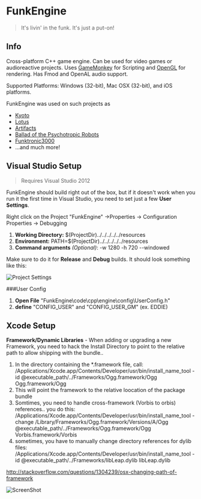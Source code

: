 FunkEngine
==========

> It's livin' in the funk. It's just a put-on!

## Info

Cross-platform C++ game engine. Can be used for video games or audioreactive projects. Uses [GameMonkey](http://www.gmscript.com) for Scripting and [OpenGL](http://open.gl/) for rendering. Has Fmod and OpenAL audio support.

Supported Platforms: Windows (32-bit), Mac OSX (32-bit), and iOS platforms.

FunkEngine was used on such projects as
- [Kyoto](http://funktroniclabs.com/kyoto)
- [Lotus](http://funktroniclabs.com/lotus)
- [Artifacts](http://illogictree.com/app/artifacts)
- [Ballad of the Psychotropic Robots](http://illogictree.com/games/psychotropic/)
- [Funktronic3000](http://illogictree.com/games/funktronic/)
- ...and much more!



## Visual Studio Setup

> Requires Visual Studio 2012

FunkEngine should build right out of the box, but if it doesn't work when you run it the first time in Visual Studio, you need to set just a few **User Settings**.

Right click on the Project "FunkEngine" ->Properties -> Configuration Properties -> Debugging

1. **Working Directory:** $(ProjectDir)../../../../../resources
2. **Environment:** PATH=$(ProjectDir)../../../../../resources
3. **Command arguments** _(Optional)_:  -w 1280 -h 720 --windowed

Make sure to do it for **Release** and **Debug** builds. It should look something like this:

![Project Settings](http://i.imgur.com/dJWsqf9.png)


###User Config

1. **Open File** "FunkEngine\code\cpp\engine\config\UserConfig.h"
2. **define** "CONFIG_USER" and "CONFIG_USER_GM" (ex. EDDIE)


## Xcode Setup

**Framework/Dynamic Libraries** - When adding or upgrading a new Framework, you need to hack the Install Directory to point to the relative path to allow shipping with the bundle..

1. In the directory containing the *.framework file, call: /Applications/Xcode.app/Contents/Developer/usr/bin/install_name_tool -id @executable_path/../Frameworks/Ogg.framework/Ogg Ogg.framework/Ogg
2. This will point the framework to the relative loocation of the package bundle
3. Somtimes, you need to handle cross-framework (Vorbis to orbis) references.. you do this: /Applications/Xcode.app/Contents/Developer/usr/bin/install_name_tool -change /Library/Frameworks/Ogg.framework/Versions/A/Ogg @executable_path/../Frameworks/Ogg.framework/Ogg Vorbis.framework/Vorbis
4. sometimes, you have to manually change directory references for dylib files: /Applications/Xcode.app/Contents/Developer/usr/bin/install_name_tool -id @executable_path/../Frameworks/libLeap.dylib libLeap.dylib


http://stackoverflow.com/questions/1304239/osx-changing-path-of-framework


![ScreenShot](http://funktroniclabs.com/views/images/frontpage/funktronic-header.png)
